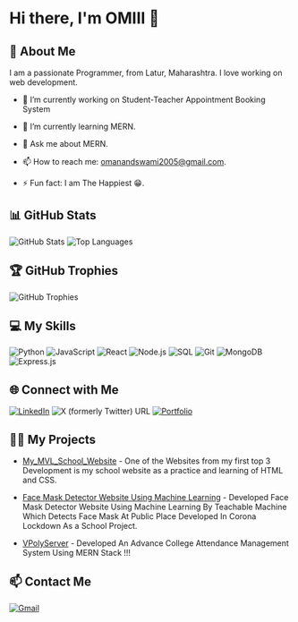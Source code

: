 # Hi there, I'm OMIII 👋

## 🚀 About Me
I am a passionate Programmer, from Latur, Maharashtra. I love working on web development.

- 🔭 I’m currently working on Student-Teacher Appointment Booking System
- 🌱 I’m currently learning MERN.

- 💬 Ask me about MERN.
- 📫 How to reach me: omanandswami2005@gmail.com.
- ⚡ Fun fact: I am The Happiest 😁.

## 📊 GitHub Stats
![GitHub Stats](https://github-readme-stats.vercel.app/api?username=ItsOmiii2005&show_icons=true&theme=radical)
![Top Languages](https://github-readme-stats.vercel.app/api/top-langs/?username=ItsOmiii2005&layout=compact&theme=radical)

## 🏆 GitHub Trophies
![GitHub Trophies](https://github-profile-trophy.vercel.app/?username=ItsOmiii2005&theme=radical)


## 💻 My Skills
![Python](https://img.shields.io/badge/-Python-333333?style=flat&logo=python)
![JavaScript](https://img.shields.io/badge/-JavaScript-333333?style=flat&logo=javascript)
![React](https://img.shields.io/badge/-React-333333?style=flat&logo=react)
![Node.js](https://img.shields.io/badge/-Node.js-333333?style=flat&logo=node.js)
![SQL](https://img.shields.io/badge/-SQL-333333?style=flat&logo=postgresql)
![Git](https://img.shields.io/badge/-Git-333333?style=flat&logo=git)
![MongoDB](https://img.shields.io/badge/-Mongodb-333333?style=flat&logo=mongodb)
![Express.js](https://img.shields.io/badge/-Express-333333?style=flat&logo=express)

## 🌐 Connect with Me
[![LinkedIn](https://img.shields.io/badge/-LinkedIn-0077B5?style=flat&logo=linkedin)](https://www.linkedin.com/in/omanandswami/)
![X (formerly Twitter) URL](https://img.shields.io/twitter/url?url=https%3A%2F%2Ftwitter.com%2FOmanandSwa2005)
[![Portfolio](https://img.shields.io/badge/-Portfolio-333333?style=flat&logo=web)](https://yourportfolio.com)

## 🧑‍💻 My Projects
- [My_MVL_School_Website](https://github.com/ItsOmiii2005/MVL_School_Website) - One of the Websites from my first top 3 Development is my school website as a practice and learning of HTML and CSS.

- [Face Mask Detector Website Using Machine Learning](https://github.com/ItsOmiii2005/FaceMask_Detector_Machine_learning_project_with_techableMachine) - Developed Face Mask Detector Website Using Machine Learning By Teachable Machine Which Detects Face Mask At Public Place
Developed In Corona Lockdown As a School Project.

- [VPolyServer](https://github.com/ItsOmiii2005/VPolyServer) - Developed An Advance College Attendance Management System Using MERN Stack !!!

## 📫 Contact Me
[![Gmail](https://img.shields.io/badge/-Gmail-D14836?style=flat&logo=gmail&logoColor=white)](mailto:omanandswami2005@gmail.com)
